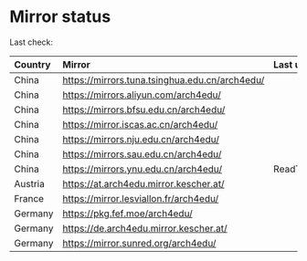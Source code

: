 <script src="./time.js"></script>
# Mirror status
Last check: <script type="text/javascript">localize(1683094942.7450697);</script>

|Country|Mirror|Last update|
|:------|:-----|:----------|
|China|https://mirrors.tuna.tsinghua.edu.cn/arch4edu/|<script type="text/javascript">localize(1683052322);</script>|
|China|https://mirrors.aliyun.com/arch4edu/|<script type="text/javascript">localize(1683052322);</script>|
|China|https://mirrors.bfsu.edu.cn/arch4edu/|<script type="text/javascript">localize(1683052322);</script>|
|China|https://mirror.iscas.ac.cn/arch4edu/|<script type="text/javascript">localize(1683052322);</script>|
|China|https://mirrors.nju.edu.cn/arch4edu/|<script type="text/javascript">localize(1683009041);</script>|
|China|https://mirrors.sau.edu.cn/arch4edu/|<script type="text/javascript">localize(1673850842);</script>|
|China|https://mirrors.ynu.edu.cn/arch4edu/|ReadTimeout|
|Austria|https://at.arch4edu.mirror.kescher.at/|<script type="text/javascript">localize(1683052322);</script>|
|France|https://mirror.lesviallon.fr/arch4edu/|<script type="text/javascript">localize(1683052322);</script>|
|Germany|https://pkg.fef.moe/arch4edu/|<script type="text/javascript">localize(1683052322);</script>|
|Germany|https://de.arch4edu.mirror.kescher.at/|<script type="text/javascript">localize(1683052322);</script>|
|Germany|https://mirror.sunred.org/arch4edu/|<script type="text/javascript">localize(1683052322);</script>|

<script src="./tablefilter/tablefilter.js"></script>
<script src="./table.js"></script>